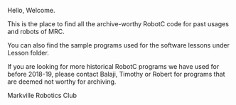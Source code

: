 Hello, Welcome.

This is the place to find all the archive-worthy RobotC code for past usages and robots of MRC.

You can also find the sample programs used for the software lessons under Lesson folder.

If you are looking for more historical RobotC programs we have used for before 2018-19, please contact Balaji, Timothy or Robert for programs that are deemed not worthy for archiving.

Markville Robotics Club
